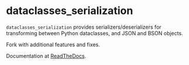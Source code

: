 # dataclasses_serialization

`dataclasses_serialization` provides serializers/deserializers for transforming between Python dataclasses, and JSON and BSON objects.

Fork with additional features and fixes.

Documentation at [ReadTheDocs](https://python-dataclasses-serialization.readthedocs.io/).
